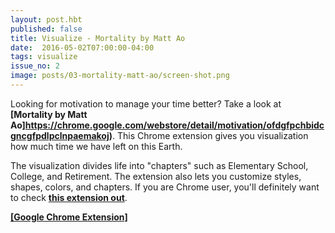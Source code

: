 ```yaml
---
layout: post.hbt
published: false
title: Visualize - Mortality by Matt Ao
date:  2016-05-02T07:00:00-04:00
tags: visualize
issue_no: 2
image: posts/03-mortality-matt-ao/screen-shot.png
---
```

Looking for motivation to manage your time better? Take a look at **[Mortality by Matt Ao]https://chrome.google.com/webstore/detail/motivation/ofdgfpchbidcgncgfpdlpclnpaemakoj)**. This Chrome extension gives you visualization how much time we have left on this Earth.

The visualization divides life into "chapters" such as Elementary School, College, and Retirement. The extension also lets you customize styles, shapes, colors, and chapters. If you are Chrome user, you'll definitely want to check **[this extension out](https://chrome.google.com/webstore/detail/motivation/ofdgfpchbidcgncgfpdlpclnpaemakoj)**.

**[[Google Chrome Extension]](https://chrome.google.com/webstore/detail/motivation/ofdgfpchbidcgncgfpdlpclnpaemakoj)**